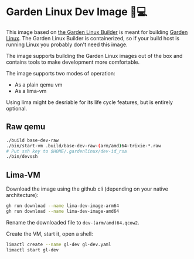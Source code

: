 # Garden Linux Dev Image 🐧💻

This image based on [the Garden Linux Builder](https://github.com/gardenlinux/builder) is meant for building [Garden Linux](https://gardenlinux.io/).
The Garden Linux Builder is containerized, so if your build host is running Linux you probably don't need this image.

The image supports building the Garden Linux images out of the box and contains tools to make development more comfortable.

The image supports two modes of operation:
- As a plain qemu vm
- As a lima-vm

Using lima might be desriable for its life cycle features, but is entirely optional.

## Raw qemu

```bash
./build base-dev-raw
./bin/start-vm .build/base-dev-raw-(arm/amd)64-trixie-*.raw
# Put ssh key to $HOME/.gardenlinux/dev-id_rsa
./bin/devssh
```

## Lima-VM

Download the image using the github cli (depending on your native architecture):

```bash
gh run download --name lima-dev-image-arm64
gh run download --name lima-dev-image-amd64
```

Rename the downloaded file to `dev-(arm/amd)64.qcow2`.

Create the VM, start it, open a shell:

```bash
limactl create --name gl-dev gl-dev.yaml
limactl start gl-dev
```
